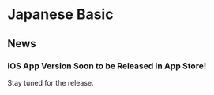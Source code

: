 # Japanese Basic

## News

### iOS App Version Soon to be Released in App Store!
Stay tuned for the release.

